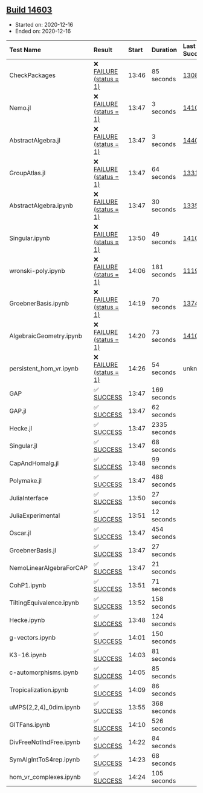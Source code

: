 ## [Build 14603](https://oscarci.mathematik.uni-kl.de/job/oscar/14603/)

* Started on: 2020-12-16
* Ended on: 2020-12-16

| Test Name    | Result | Start | Duration | Last Success | First Failure |
|:-------------|:-------|:------|:---------|:-------------|:--------------|
| CheckPackages | ❌ [FAILURE (status = 1)](https://oscarci.mathematik.uni-kl.de/job/oscar/14603/artifact/logs/build-14603/CheckPackages.log) | 13:46 | 85 seconds | [13085](https://oscarci.mathematik.uni-kl.de/job/oscar/13085/) | [13086](https://oscarci.mathematik.uni-kl.de/job/oscar/13086/) |
| Nemo.jl | ❌ [FAILURE (status = 1)](https://oscarci.mathematik.uni-kl.de/job/oscar/14603/artifact/logs/build-14603/Nemo.jl.log) | 13:47 | 3 seconds | [14101](https://oscarci.mathematik.uni-kl.de/job/oscar/14101/) | [14102](https://oscarci.mathematik.uni-kl.de/job/oscar/14102/) |
| AbstractAlgebra.jl | ❌ [FAILURE (status = 1)](https://oscarci.mathematik.uni-kl.de/job/oscar/14603/artifact/logs/build-14603/AbstractAlgebra.jl.log) | 13:47 | 3 seconds | [14405](https://oscarci.mathematik.uni-kl.de/job/oscar/14405/) | [14406](https://oscarci.mathematik.uni-kl.de/job/oscar/14406/) |
| GroupAtlas.jl | ❌ [FAILURE (status = 1)](https://oscarci.mathematik.uni-kl.de/job/oscar/14603/artifact/logs/build-14603/GroupAtlas.jl.log) | 13:47 | 64 seconds | [13311](https://oscarci.mathematik.uni-kl.de/job/oscar/13311/) | [13312](https://oscarci.mathematik.uni-kl.de/job/oscar/13312/) |
| AbstractAlgebra.ipynb | ❌ [FAILURE (status = 1)](https://oscarci.mathematik.uni-kl.de/job/oscar/14603/artifact/logs/build-14603/AbstractAlgebra.ipynb.log) | 13:47 | 30 seconds | [13355](https://oscarci.mathematik.uni-kl.de/job/oscar/13355/) | [13356](https://oscarci.mathematik.uni-kl.de/job/oscar/13356/) |
| Singular.ipynb | ❌ [FAILURE (status = 1)](https://oscarci.mathematik.uni-kl.de/job/oscar/14603/artifact/logs/build-14603/Singular.ipynb.log) | 13:50 | 49 seconds | [14101](https://oscarci.mathematik.uni-kl.de/job/oscar/14101/) | [14102](https://oscarci.mathematik.uni-kl.de/job/oscar/14102/) |
| wronski-poly.ipynb | ❌ [FAILURE (status = 1)](https://oscarci.mathematik.uni-kl.de/job/oscar/14603/artifact/logs/build-14603/wronski-poly.ipynb.log) | 14:06 | 181 seconds | [11192](https://oscarci.mathematik.uni-kl.de/job/oscar/11192/) | [11193](https://oscarci.mathematik.uni-kl.de/job/oscar/11193/) |
| GroebnerBasis.ipynb | ❌ [FAILURE (status = 1)](https://oscarci.mathematik.uni-kl.de/job/oscar/14603/artifact/logs/build-14603/GroebnerBasis.ipynb.log) | 14:19 | 70 seconds | [13748](https://oscarci.mathematik.uni-kl.de/job/oscar/13748/) | [13749](https://oscarci.mathematik.uni-kl.de/job/oscar/13749/) |
| AlgebraicGeometry.ipynb | ❌ [FAILURE (status = 1)](https://oscarci.mathematik.uni-kl.de/job/oscar/14603/artifact/logs/build-14603/AlgebraicGeometry.ipynb.log) | 14:20 | 73 seconds | [14101](https://oscarci.mathematik.uni-kl.de/job/oscar/14101/) | [14102](https://oscarci.mathematik.uni-kl.de/job/oscar/14102/) |
| persistent_hom_vr.ipynb | ❌ [FAILURE (status = 1)](https://oscarci.mathematik.uni-kl.de/job/oscar/14603/artifact/logs/build-14603/persistent_hom_vr.ipynb.log) | 14:26 | 54 seconds | unknown | unknown |
| GAP | ✅ [SUCCESS](https://oscarci.mathematik.uni-kl.de/job/oscar/14603/artifact/logs/build-14603/GAP.log) | 13:47 | 169 seconds |  |  |
| GAP.jl | ✅ [SUCCESS](https://oscarci.mathematik.uni-kl.de/job/oscar/14603/artifact/logs/build-14603/GAP.jl.log) | 13:47 | 62 seconds |  |  |
| Hecke.jl | ✅ [SUCCESS](https://oscarci.mathematik.uni-kl.de/job/oscar/14603/artifact/logs/build-14603/Hecke.jl.log) | 13:47 | 2335 seconds |  |  |
| Singular.jl | ✅ [SUCCESS](https://oscarci.mathematik.uni-kl.de/job/oscar/14603/artifact/logs/build-14603/Singular.jl.log) | 13:47 | 68 seconds |  |  |
| CapAndHomalg.jl | ✅ [SUCCESS](https://oscarci.mathematik.uni-kl.de/job/oscar/14603/artifact/logs/build-14603/CapAndHomalg.jl.log) | 13:48 | 99 seconds |  |  |
| Polymake.jl | ✅ [SUCCESS](https://oscarci.mathematik.uni-kl.de/job/oscar/14603/artifact/logs/build-14603/Polymake.jl.log) | 13:47 | 488 seconds |  |  |
| JuliaInterface | ✅ [SUCCESS](https://oscarci.mathematik.uni-kl.de/job/oscar/14603/artifact/logs/build-14603/JuliaInterface.log) | 13:50 | 27 seconds |  |  |
| JuliaExperimental | ✅ [SUCCESS](https://oscarci.mathematik.uni-kl.de/job/oscar/14603/artifact/logs/build-14603/JuliaExperimental.log) | 13:51 | 12 seconds |  |  |
| Oscar.jl | ✅ [SUCCESS](https://oscarci.mathematik.uni-kl.de/job/oscar/14603/artifact/logs/build-14603/Oscar.jl.log) | 13:47 | 454 seconds |  |  |
| GroebnerBasis.jl | ✅ [SUCCESS](https://oscarci.mathematik.uni-kl.de/job/oscar/14603/artifact/logs/build-14603/GroebnerBasis.jl.log) | 13:47 | 27 seconds |  |  |
| NemoLinearAlgebraForCAP | ✅ [SUCCESS](https://oscarci.mathematik.uni-kl.de/job/oscar/14603/artifact/logs/build-14603/NemoLinearAlgebraForCAP.log) | 13:47 | 21 seconds |  |  |
| CohP1.ipynb | ✅ [SUCCESS](https://oscarci.mathematik.uni-kl.de/job/oscar/14603/artifact/logs/build-14603/CohP1.ipynb.log) | 13:51 | 71 seconds |  |  |
| TiltingEquivalence.ipynb | ✅ [SUCCESS](https://oscarci.mathematik.uni-kl.de/job/oscar/14603/artifact/logs/build-14603/TiltingEquivalence.ipynb.log) | 13:52 | 158 seconds |  |  |
| Hecke.ipynb | ✅ [SUCCESS](https://oscarci.mathematik.uni-kl.de/job/oscar/14603/artifact/logs/build-14603/Hecke.ipynb.log) | 13:48 | 124 seconds |  |  |
| g-vectors.ipynb | ✅ [SUCCESS](https://oscarci.mathematik.uni-kl.de/job/oscar/14603/artifact/logs/build-14603/g-vectors.ipynb.log) | 14:01 | 150 seconds |  |  |
| K3-16.ipynb | ✅ [SUCCESS](https://oscarci.mathematik.uni-kl.de/job/oscar/14603/artifact/logs/build-14603/K3-16.ipynb.log) | 14:03 | 81 seconds |  |  |
| c-automorphisms.ipynb | ✅ [SUCCESS](https://oscarci.mathematik.uni-kl.de/job/oscar/14603/artifact/logs/build-14603/c-automorphisms.ipynb.log) | 14:05 | 85 seconds |  |  |
| Tropicalization.ipynb | ✅ [SUCCESS](https://oscarci.mathematik.uni-kl.de/job/oscar/14603/artifact/logs/build-14603/Tropicalization.ipynb.log) | 14:09 | 86 seconds |  |  |
| uMPS(2,2,4)_0dim.ipynb | ✅ [SUCCESS](https://oscarci.mathematik.uni-kl.de/job/oscar/14603/artifact/logs/build-14603/uMPS-2-2-4-_0dim.ipynb.log) | 13:55 | 368 seconds |  |  |
| GITFans.ipynb | ✅ [SUCCESS](https://oscarci.mathematik.uni-kl.de/job/oscar/14603/artifact/logs/build-14603/GITFans.ipynb.log) | 14:10 | 526 seconds |  |  |
| DivFreeNotIndFree.ipynb | ✅ [SUCCESS](https://oscarci.mathematik.uni-kl.de/job/oscar/14603/artifact/logs/build-14603/DivFreeNotIndFree.ipynb.log) | 14:22 | 84 seconds |  |  |
| SymAlgIntToS4rep.ipynb | ✅ [SUCCESS](https://oscarci.mathematik.uni-kl.de/job/oscar/14603/artifact/logs/build-14603/SymAlgIntToS4rep.ipynb.log) | 14:23 | 68 seconds |  |  |
| hom_vr_complexes.ipynb | ✅ [SUCCESS](https://oscarci.mathematik.uni-kl.de/job/oscar/14603/artifact/logs/build-14603/hom_vr_complexes.ipynb.log) | 14:24 | 105 seconds |  |  |
